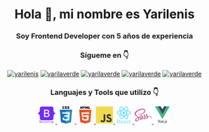 <!--
**yarilenis/yarilenis** is a ✨ _special_ ✨ repository because its `README.md` (this file) appears on your GitHub profile.

Here are some ideas to get you started:

- 🔭 I’m currently working on ...
- 🌱 I’m currently learning ...
- 👯 I’m looking to collaborate on ...
- 🤔 I’m looking for help with ...
- 💬 Ask me about ...
- 📫 How to reach me: ...
- 😄 Pronouns: ...
- ⚡ Fun fact: ...
-->

<h1 align="center">Hola 👋, mi nombre es Yarilenis</h1>
<h3 align="center">Soy Frontend Developer con 5 años de experiencia</h3>

<h3 align="center">Sígueme en 👇</h3>
<p align="center">
<a href="https://codepen.io/yarilenis" target="blank"><img align="center" src="https://cdn.jsdelivr.net/npm/simple-icons@3.0.1/icons/codepen.svg" alt="yarilenis" height="30" width="40" /></a>
<a href="https://twitter.com/yarilaverde" target="blank"><img align="center" src="https://cdn.jsdelivr.net/npm/simple-icons@3.0.1/icons/twitter.svg" alt="yarilaverde" height="30" width="40" /></a>
<a href="https://linkedin.com/in/yarilaverde" target="blank"><img align="center" src="https://cdn.jsdelivr.net/npm/simple-icons@3.0.1/icons/linkedin.svg" alt="yarilaverde" height="30" width="40" /></a>
<a href="https://fb.com/yarilaverde" target="blank"><img align="center" src="https://cdn.jsdelivr.net/npm/simple-icons@3.0.1/icons/facebook.svg" alt="yarilaverde" height="30" width="40" /></a>
<a href="https://instagram.com/yarilaverde" target="blank"><img align="center" src="https://cdn.jsdelivr.net/npm/simple-icons@3.0.1/icons/instagram.svg" alt="yarilaverde" height="30" width="40" /></a>
</p>

<h3 align="center">Languajes y Tools que utilizo 👇</h3>
<p align="center"> <a href="https://getbootstrap.com" target="_blank"> <img src="https://raw.githubusercontent.com/devicons/devicon/master/icons/bootstrap/bootstrap-plain-wordmark.svg" alt="bootstrap" width="40" height="40"/> </a> <a href="https://www.w3schools.com/css/" target="_blank"> <img src="https://raw.githubusercontent.com/devicons/devicon/master/icons/css3/css3-original-wordmark.svg" alt="css3" width="40" height="40"/> </a> <a href="https://www.w3.org/html/" target="_blank"> <img src="https://raw.githubusercontent.com/devicons/devicon/master/icons/html5/html5-original-wordmark.svg" alt="html5" width="40" height="40"/> </a> <a href="https://developer.mozilla.org/en-US/docs/Web/JavaScript" target="_blank"> <img src="https://raw.githubusercontent.com/devicons/devicon/master/icons/javascript/javascript-original.svg" alt="javascript" width="40" height="40"/> </a> <a href="https://reactjs.org/" target="_blank"> <img src="https://raw.githubusercontent.com/devicons/devicon/master/icons/react/react-original-wordmark.svg" alt="react" width="40" height="40"/> </a> <a href="https://sass-lang.com" target="_blank"> <img src="https://raw.githubusercontent.com/devicons/devicon/master/icons/sass/sass-original.svg" alt="sass" width="40" height="40"/> </a> <a href="https://vuejs.org/" target="_blank"> <img src="https://raw.githubusercontent.com/devicons/devicon/master/icons/vuejs/vuejs-original-wordmark.svg" alt="vuejs" width="40" height="40"/> </a> </p>
